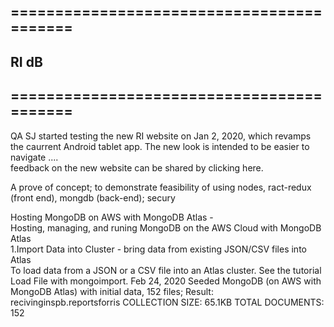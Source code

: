 ## ==========================================

## RI dB

## ==========================================
QA SJ started  testing the new RI website on Jan 2, 2020, which revamps the caurrent Android tablet app.
The new look is intended to be easier to navigate ....<br/>
 feedback on the new website can be shared by clicking here. <br/>
          
  A prove of concept; to demonstrate feasibility of using nodes, ract-redux (front end), 
  mongdb (back-end); secury  <br/>    
  
  Hosting MongoDB on AWS with MongoDB Atlas - <br/>
  Hosting, managing, and runing MongoDB on the AWS Cloud with MongoDB Atlas  <br/>
  1.Import Data into Cluster - bring data from existing JSON/CSV files into Atlas<br/>
  To load data from a JSON or a CSV file into an Atlas cluster. See the tutorial Load File with mongoimport. 
  Feb 24, 2020
  Seeded MongoDB (on AWS with MongoDB Atlas) with initial data, 152 files; 
  Result:   recivinginspb.reportsforris
  COLLECTION SIZE: 65.1KB
  TOTAL DOCUMENTS: 152

       